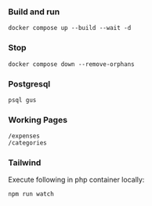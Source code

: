 ### Build and run
```
docker compose up --build --wait -d
```

### Stop
```
docker compose down --remove-orphans
```

### Postgresql
```
psql gus
```

### Working Pages
```
/expenses
/categories
```

### Tailwind
Execute following in php container locally:
```
npm run watch 
```